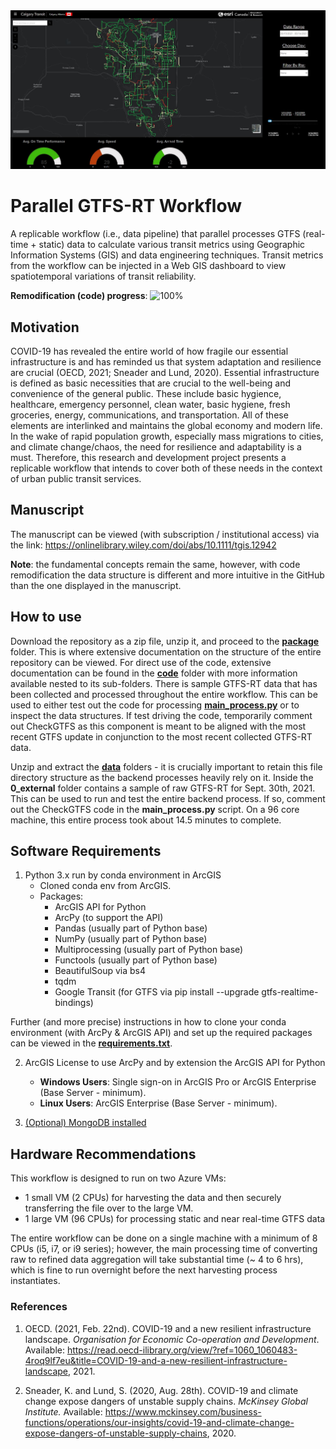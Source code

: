<img src='/img/dashboard_transit.JPG' width='1000'/>

# Parallel GTFS-RT Workflow
A replicable workflow (i.e., data pipeline) that parallel processes GTFS (real-time + static) data to calculate various transit metrics using Geographic Information Systems (GIS) and data engineering techniques. Transit metrics from the workflow can be injected in a Web GIS dashboard to view spatiotemporal variations of transit reliability. 

**Remodification (code) progress**: ![100%](https://progress-bar.dev/100)

## Motivation
COVID-19 has revealed the entire world of how fragile our essential infrastructure is and has reminded us that system adaptation and resilience are crucial (OECD, 2021; Sneader and Lund, 2020). Essential infrastructure is defined as basic necessities that are crucial to the well-being and convenience of the general public. These include basic hygience, healthcare, emergency personnel, clean water, basic hygiene, fresh groceries, energy, communications, and transportation. All of these elements are interlinked and maintains the global economy and modern life. In the wake of rapid population growth, especially mass migrations to cities, and climate change/chaos, the need for resilience and adaptability is a must. Therefore, this research and development project presents a replicable workflow that intends to cover both of these needs in the context of urban public transit services.

## Manuscript
The manuscript can be viewed (with subscription / institutional access) via the link: https://onlinelibrary.wiley.com/doi/abs/10.1111/tgis.12942 
<br>

<strong>Note</strong>: the fundamental concepts remain the same, however, with code remodification the data structure is different and more intuitive in the GitHub than the one displayed in the manuscript.

## How to use
Download the repository as a zip file, unzip it, and proceed to the [**package**](/package) folder. This is where extensive documentation on the structure of the entire repository can be viewed. For direct use of the code, extensive documentation can be found in the [**code**](/package/code) folder with more information available nested to its sub-folders. There is sample GTFS-RT data that has been collected and processed throughout the entire workflow. This can be used to either test out the code for processing <strong><a href='package/code/main_process.py'>main_process.py</a></strong> or to inspect the data structures. If test driving the code, temporarily comment out CheckGTFS as this component is meant to be aligned with the most recent GTFS update in conjunction to the most recent collected GTFS-RT data.

Unzip and extract the [**data**](/package/data) folders - it is crucially important to retain this file directory structure as the backend processes heavily rely on it. Inside the <strong>0_external</strong> folder contains a sample of raw GTFS-RT for Sept. 30th, 2021. This can be used to run and test the entire backend process. If so, comment out the CheckGTFS code in the <strong>main_process.py</strong> script. On a 96 core machine, this entire process took about 14.5 minutes to complete. 


## Software Requirements
1) Python 3.x run by conda environment in ArcGIS 
   - Cloned conda env from ArcGIS. 
   - Packages:
     - ArcGIS API for Python 
     - ArcPy (to support the API) 
     - Pandas (usually part of Python base)
     - NumPy (usually part of Python base)
     - Multiprocessing (usually part of Python base)
     - Functools (usually part of Python base)
     - BeautifulSoup via bs4
     - tqdm 
     - Google Transit (for GTFS via pip install --upgrade gtfs-realtime-bindings)

Further (and more precise) instructions in how to clone your conda environment (with ArcPy & ArcGIS API) and set up the required packages can be viewed in the [**requirements.txt**](/package/code/requirements.txt). 

  
2) ArcGIS License to use ArcPy and by extension the ArcGIS API for Python
   - **Windows Users**: Single sign-on in ArcGIS Pro or ArcGIS Enterprise (Base Server - minimum). 
   - **Linux Users**: ArcGIS Enterprise (Base Server - minimum). 
   
3) [(Optional) MongoDB installed](https://docs.mongodb.com/manual/installation/) 


## Hardware Recommendations
This workflow is designed to run on two Azure VMs: 
   - 1 small VM (2 CPUs) for harvesting the data and then securely transferring the file over to the large VM. 
   - 1 large VM (96 CPUs) for processing static and near real-time GTFS data 

The entire workflow can be done on a single machine with a minimum of 8 CPUs (i5, i7, or i9 series); however, the main processing time of converting raw to refined data aggregation will take substantial time (~ 4 to 6 hrs), which is fine to run overnight before the next harvesting process instantiates. 

 
### References
1. OECD. (2021, Feb. 22nd). COVID-19 and a new resilient infrastructure landscape. *Organisation for Economic Co-operation and  Development*. Available: https://read.oecd-ilibrary.org/view/?ref=1060_1060483-4roq9lf7eu&title=COVID-19-and-a-new-resilient-infrastructure-landscape, 2021.

2. Sneader, K. and Lund, S. (2020, Aug. 28th). COVID-19 and climate change expose dangers of unstable supply chains. *McKinsey Global Institute.* Available: https://www.mckinsey.com/business-functions/operations/our-insights/covid-19-and-climate-change-expose-dangers-of-unstable-supply-chains, 2020. 
